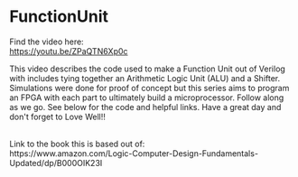 # FunctionUnit
Find the video here:</br>
https://youtu.be/ZPaQTN6Xp0c</br>
</p>
This video describes the code used to make a Function Unit out of Verilog with includes tying together an Arithmetic Logic Unit (ALU) and a Shifter. Simulations were done for proof of concept but this series aims to program an FPGA with each part to ultimately build a microprocessor. Follow along as we go. See below for the code and helpful links. Have a great day and don't forget to Love Well!!</p>
</br>
Link to the book this is based out of:</br>
https://www.amazon.com/Logic-Computer-Design-Fundamentals-Updated/dp/B000OIK23I
